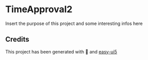 # TimeApproval2

Insert the purpose of this project and some interesting infos here

## Credits

This project has been generated with 💙 and [easy-ui5](https://github.com/SAP)
